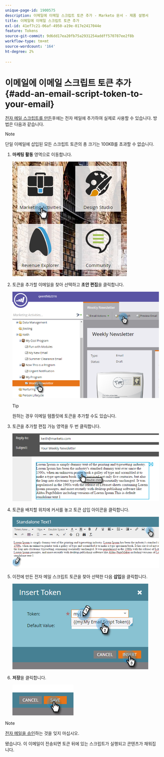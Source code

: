 ```yaml
---
unique-page-id: 1900575
description: 이메일에 이메일 스크립트 토큰 추가 - Marketo 문서 - 제품 설명서
title: 이메일에 이메일 스크립트 토큰 추가
exl-id: 41ef7c21-06af-4950-a19e-017e2417044e
feature: Tokens
source-git-commit: 9d6dd17ea20fb75a2931254addff570787ee2f8b
workflow-type: tm+mt
source-wordcount: '164'
ht-degree: 2%

---
```


# 이메일에 이메일 스크립트 토큰 추가 {#add-an-email-script-token-to-your-email}

[전자 메일 스크립트를 만든](/help/marketo/product-docs/email-marketing/general/using-tokens/create-an-email-script-token.md)후에는 전자 메일에 추가하여 실제로 사용할 수 있습니다. 방법은 다음과 같습니다.

>[!NOTE]
>
>단일 이메일에 삽입된 모든 스크립트 토큰의 총 크기는 100KB를 초과할 수 없습니다.

1. **마케팅 활동** 영역으로 이동합니다.

   ![](assets/one-2.png)

1. 토큰을 추가할 이메일을 찾아 선택하고 **초안 편집**&#x200B;을 클릭합니다.

   ![](assets/two-2.png)

   >[!TIP]
   >
   >원하는 경우 이메일 템플릿에 토큰을 추가할 수도 있습니다.

1. 토큰을 추가할 편집 가능 영역을 두 번 클릭합니다.

   ![](assets/three-2.png)

1. 토큰을 배치할 위치에 커서를 놓고 토큰 삽입 아이콘을 클릭합니다.

   ![](assets/four-2.png)

1. 이전에 만든 전자 메일 스크립트 토큰을 찾아 선택한 다음 **삽입**&#x200B;을 클릭합니다.

   ![](assets/five-1.png)

1. **저장**&#x200B;을 클릭합니다.

   ![](assets/six.png)

>[!NOTE]
>
>[전자 메일을 승인](/help/marketo/product-docs/email-marketing/general/creating-an-email/approve-an-email.md)하는 것을 잊지 마십시오.

됐습니다. 이 이메일이 전송되면 토큰 뒤에 있는 스크립트가 실행되고 콘텐츠가 채워집니다.
